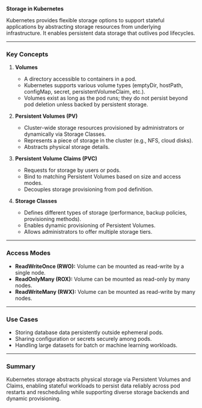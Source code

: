**Storage in Kubernetes**

Kubernetes provides flexible storage options to support stateful applications by abstracting storage resources from underlying infrastructure. It enables persistent data storage that outlives pod lifecycles.

---

### Key Concepts

1. **Volumes**

   * A directory accessible to containers in a pod.
   * Kubernetes supports various volume types (emptyDir, hostPath, configMap, secret, persistentVolumeClaim, etc.).
   * Volumes exist as long as the pod runs; they do not persist beyond pod deletion unless backed by persistent storage.

2. **Persistent Volumes (PV)**

   * Cluster-wide storage resources provisioned by administrators or dynamically via Storage Classes.
   * Represents a piece of storage in the cluster (e.g., NFS, cloud disks).
   * Abstracts physical storage details.

3. **Persistent Volume Claims (PVC)**

   * Requests for storage by users or pods.
   * Bind to matching Persistent Volumes based on size and access modes.
   * Decouples storage provisioning from pod definition.

4. **Storage Classes**

   * Defines different types of storage (performance, backup policies, provisioning methods).
   * Enables dynamic provisioning of Persistent Volumes.
   * Allows administrators to offer multiple storage tiers.

---

### Access Modes

* **ReadWriteOnce (RWO):** Volume can be mounted as read-write by a single node.
* **ReadOnlyMany (ROX):** Volume can be mounted as read-only by many nodes.
* **ReadWriteMany (RWX):** Volume can be mounted as read-write by many nodes.

---

### Use Cases

* Storing database data persistently outside ephemeral pods.
* Sharing configuration or secrets securely among pods.
* Handling large datasets for batch or machine learning workloads.

---

### Summary

Kubernetes storage abstracts physical storage via Persistent Volumes and Claims, enabling stateful workloads to persist data reliably across pod restarts and rescheduling while supporting diverse storage backends and dynamic provisioning.
